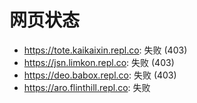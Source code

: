 # 网页状态
- https://tote.kaikaixin.repl.co: 失败 (403)
- https://jsn.limkon.repl.co: 失败 (403)
- https://deo.babox.repl.co: 失败 (403)
- https://aro.flinthill.repl.co: 失败
